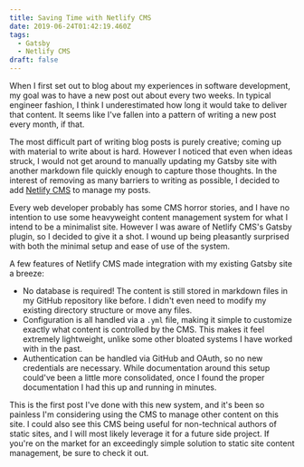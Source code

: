 ```yaml
---
title: Saving Time with Netlify CMS
date: 2019-06-24T01:42:19.460Z
tags:
  - Gatsby
  - Netlify CMS
draft: false
---
```

When I first set out to blog about my experiences in software development, my goal was to have a new post out about every two weeks. In typical engineer fashion, I think I underestimated how long it would take to deliver that content. It seems like I've fallen into a pattern of writing a new post every month, if that.

The most difficult part of writing blog posts is purely creative; coming up with material to write about is hard. However I noticed that even when ideas struck, I would not get around to manually updating my Gatsby site with another markdown file quickly enough to capture those thoughts. In the interest of removing as many barriers to writing as possible, I decided to add [Netlify CMS](https://www.netlifycms.org/) to manage my posts.

Every web developer probably has some CMS horror stories, and I have no intention to use some heavyweight content management system for what I intend to be a minimalist site. However I was aware of Netlify CMS's Gatsby plugin, so I decided to give it a shot. I wound up being pleasantly surprised with both the minimal setup and ease of use of the system.

A few features of Netlify CMS made integration with my existing Gatsby site a breeze:

* No database is required! The content is still stored in markdown files in my GitHub repository like before. I didn't even need to modify my existing directory structure or move any files.
* Configuration is all handled via a `.yml` file, making it simple to customize exactly what content is controlled by the CMS. This makes it feel extremely lightweight, unlike some other bloated systems I have worked with in the past.
* Authentication can be handled via GitHub and OAuth, so no new credentials are necessary. While documentation around this setup could've been a little more consolidated, once I found the proper documentation I had this up and running in minutes.

This is the first post I've done with this new system, and it's been so painless I'm considering using the CMS to manage other content on this site.  I could also see this CMS being useful for non-technical authors of static sites, and I will most likely leverage it for a future side project.  If you're on the market for an exceedingly simple solution to static site content management, be sure to check it out.  
